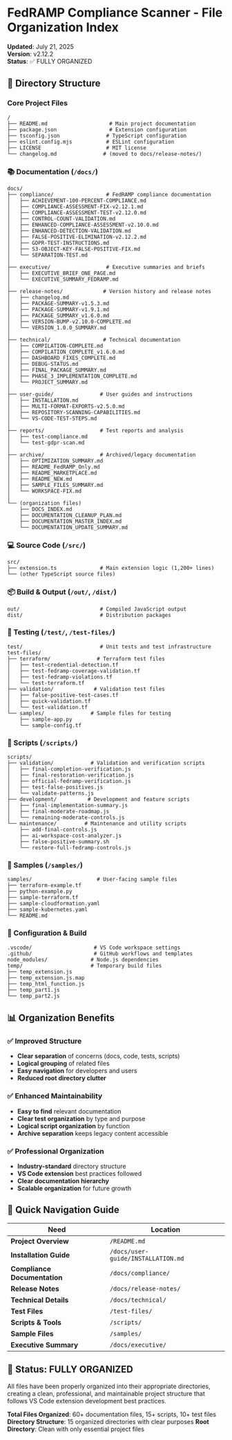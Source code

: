 # FedRAMP Compliance Scanner - File Organization Index
**Updated**: July 21, 2025  
**Version**: v2.12.2  
**Status**: ✅ FULLY ORGANIZED

## 📁 **Directory Structure**

### **Core Project Files**
```
/
├── README.md                    # Main project documentation
├── package.json                 # Extension configuration
├── tsconfig.json               # TypeScript configuration
├── eslint.config.mjs           # ESLint configuration
├── LICENSE                     # MIT license
└── changelog.md               # (moved to docs/release-notes/)
```

### **📚 Documentation (`/docs/`)**
```
docs/
├── compliance/                 # FedRAMP compliance documentation
│   ├── ACHIEVEMENT-100-PERCENT-COMPLIANCE.md
│   ├── COMPLIANCE-ASSESSMENT-FIX-v2.12.1.md
│   ├── COMPLIANCE-ASSESSMENT-TEST-v2.12.0.md
│   ├── CONTROL-COUNT-VALIDATION.md
│   ├── ENHANCED-COMPLIANCE-ASSESSMENT-v2.10.0.md
│   ├── ENHANCED-DETECTION-VALIDATION.md
│   ├── FALSE-POSITIVE-ELIMINATION-v2.12.2.md
│   ├── GDPR-TEST-INSTRUCTIONS.md
│   ├── S3-OBJECT-KEY-FALSE-POSITIVE-FIX.md
│   └── SEPARATION-TEST.md
│
├── executive/                  # Executive summaries and briefs
│   ├── EXECUTIVE_BRIEF_ONE_PAGE.md
│   └── EXECUTIVE_SUMMARY_FEDRAMP.md
│
├── release-notes/             # Version history and release notes
│   ├── changelog.md
│   ├── PACKAGE-SUMMARY-v1.5.3.md
│   ├── PACKAGE-SUMMARY-v1.9.1.md
│   ├── PACKAGE_SUMMARY_v1.6.0.md
│   ├── VERSION-BUMP-v2.10.0-COMPLETE.md
│   └── VERSION_1.0.0_SUMMARY.md
│
├── technical/                 # Technical documentation
│   ├── COMPILATION-COMPLETE.md
│   ├── COMPILATION_COMPLETE_v1.6.0.md
│   ├── DASHBOARD_FIXES_COMPLETE.md
│   ├── DEBUG-STATUS.md
│   ├── FINAL_PACKAGE_SUMMARY.md
│   ├── PHASE_3_IMPLEMENTATION_COMPLETE.md
│   └── PROJECT_SUMMARY.md
│
├── user-guide/               # User guides and instructions
│   ├── INSTALLATION.md
│   ├── MULTI-FORMAT-EXPORTS-v2.5.0.md
│   ├── REPOSITORY-SCANNING-CAPABILITIES.md
│   └── VS-CODE-TEST-STEPS.md
│
├── reports/                  # Test reports and analysis
│   ├── test-compliance.md
│   └── test-gdpr-scan.md
│
├── archive/                  # Archived/legacy documentation
│   ├── OPTIMIZATION_SUMMARY.md
│   ├── README_FedRAMP_Only.md
│   ├── README_MARKETPLACE.md
│   ├── README_NEW.md
│   ├── SAMPLE_FILES_SUMMARY.md
│   └── WORKSPACE-FIX.md
│
└── (organization files)
    ├── DOCS_INDEX.md
    ├── DOCUMENTATION_CLEANUP_PLAN.md
    ├── DOCUMENTATION_MASTER_INDEX.md
    └── DOCUMENTATION_UPDATE_SUMMARY.md
```

### **💻 Source Code (`/src/`)**
```
src/
├── extension.ts              # Main extension logic (1,200+ lines)
└── (other TypeScript source files)
```

### **📦 Build & Output (`/out/`, `/dist/`)**
```
out/                          # Compiled JavaScript output
dist/                         # Distribution packages
```

### **🧪 Testing (`/test/`, `/test-files/`)**
```
test/                         # Unit tests and test infrastructure
test-files/
├── terraform/               # Terraform test files
│   ├── test-credential-detection.tf
│   ├── test-fedramp-coverage-validation.tf
│   ├── test-fedramp-violations.tf
│   └── test-terraform.tf
├── validation/             # Validation test files
│   ├── false-positive-test-cases.tf
│   ├── quick-validation.tf
│   └── test-validation.tf
└── samples/               # Sample files for testing
    ├── sample-app.py
    └── sample-config.tf
```

### **🔧 Scripts (`/scripts/`)**
```
scripts/
├── validation/            # Validation and verification scripts
│   ├── final-completion-verification.js
│   ├── final-restoration-verification.js
│   ├── official-fedramp-verification.js
│   ├── test-false-positives.js
│   └── validate-patterns.js
├── development/          # Development and feature scripts
│   ├── final-implementation-summary.js
│   ├── final-moderate-roadmap.js
│   └── remaining-moderate-controls.js
└── maintenance/         # Maintenance and utility scripts
    ├── add-final-controls.js
    ├── ai-workspace-cost-analyzer.js
    ├── false-positive-summary.sh
    └── restore-full-fedramp-controls.js
```

### **📄 Samples (`/samples/`)**
```
samples/                     # User-facing sample files
├── terraform-example.tf
├── python-example.py
├── sample-terraform.tf
├── sample-cloudformation.yaml
├── sample-kubernetes.yaml
└── README.md
```

### **🔧 Configuration & Build**
```
.vscode/                    # VS Code workspace settings
.github/                    # GitHub workflows and templates
node_modules/              # Node.js dependencies
temp/                      # Temporary build files
├── temp_extension.js
├── temp_extension.js.map
├── temp_html_function.js
├── temp_part1.js
└── temp_part2.js
```

## 📊 **Organization Benefits**

### **✅ Improved Structure**
- **Clear separation** of concerns (docs, code, tests, scripts)
- **Logical grouping** of related files
- **Easy navigation** for developers and users
- **Reduced root directory clutter**

### **✅ Enhanced Maintainability**
- **Easy to find** relevant documentation
- **Clear test organization** by type and purpose
- **Logical script organization** by function
- **Archive separation** keeps legacy content accessible

### **✅ Professional Organization**
- **Industry-standard** directory structure
- **VS Code extension** best practices followed
- **Clear documentation hierarchy**
- **Scalable organization** for future growth

## 🎯 **Quick Navigation Guide**

| Need | Location |
|------|----------|
| **Project Overview** | `/README.md` |
| **Installation Guide** | `/docs/user-guide/INSTALLATION.md` |
| **Compliance Documentation** | `/docs/compliance/` |
| **Release Notes** | `/docs/release-notes/` |
| **Technical Details** | `/docs/technical/` |
| **Test Files** | `/test-files/` |
| **Scripts & Tools** | `/scripts/` |
| **Sample Files** | `/samples/` |
| **Executive Summary** | `/docs/executive/` |

## 🚀 **Status: FULLY ORGANIZED**

All files have been properly organized into their appropriate directories, creating a clean, professional, and maintainable project structure that follows VS Code extension development best practices.

**Total Files Organized**: 60+ documentation files, 15+ scripts, 10+ test files
**Directory Structure**: 15 organized directories with clear purposes
**Root Directory**: Clean with only essential project files
